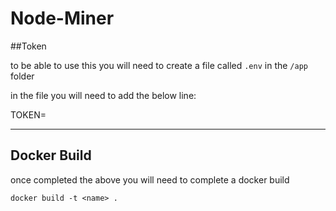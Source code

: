 # Node-Miner

##Token

to be able to use this you will need to create a file called `.env` in the `/app` folder

in the file you will need to add the below line:

TOKEN=<past token>

---
## Docker Build

once completed the above you will need to complete a docker build

`docker build -t <name> .`